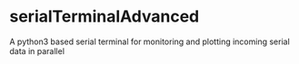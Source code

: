 # serialTerminalAdvanced
A python3 based serial terminal for monitoring and plotting incoming serial data in parallel
